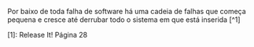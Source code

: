 Por baixo de toda falha de software há uma cadeia de falhas que começa pequena e cresce até derrubar todo o sistema em que está inserida [^1]

[1]: Release It! Página 28